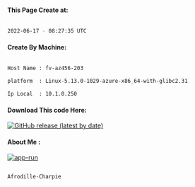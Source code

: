 
   
#### This Page Create at:

```bash

2022-06-17 - 08:27:35 UTC

```

#### Create By Machine:

```bash

Host Name : fv-az456-203

platform  : Linux-5.13.0-1029-azure-x86_64-with-glibc2.31

Ip Local  : 10.1.0.250

```
#### Download This code Here:

[![GitHub release (latest by date)](https://img.shields.io/github/v/release/Afrodille-Charpie/App-Run-1?style=for-the-badge&label=Download)](https://github.com/Afrodille-Charpie/App-Run-1/releases) 

</p> 

#### About Me :

[![app-run](https://github.com/Afrodille-Charpie/App-Run-1/actions/workflows/app-run.yml/badge.svg)](https://github.com/Afrodille-Charpie/App-Run-1/actions/workflows/app-run.yml)

```bash

Afrodille-Charpie

```

